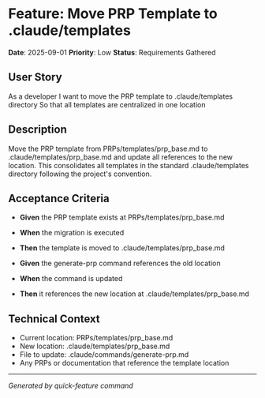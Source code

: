 # Feature: Move PRP Template to .claude/templates

**Date**: 2025-09-01
**Priority**: Low
**Status**: Requirements Gathered

## User Story

As a developer
I want to move the PRP template to .claude/templates directory
So that all templates are centralized in one location

## Description

Move the PRP template from PRPs/templates/prp_base.md to .claude/templates/prp_base.md and update all references to the new location. This consolidates all templates in the standard .claude/templates directory following the project's convention.

## Acceptance Criteria

- **Given** the PRP template exists at PRPs/templates/prp_base.md
- **When** the migration is executed
- **Then** the template is moved to .claude/templates/prp_base.md

- **Given** the generate-prp command references the old location
- **When** the command is updated
- **Then** it references the new location at .claude/templates/prp_base.md

## Technical Context

- Current location: PRPs/templates/prp_base.md
- New location: .claude/templates/prp_base.md
- File to update: .claude/commands/generate-prp.md
- Any PRPs or documentation that reference the template location

---
*Generated by quick-feature command*